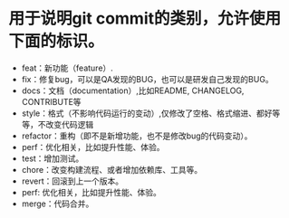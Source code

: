 # 用于说明git commit的类别，允许使用下面的标识。

* feat：新功能（feature）.
* fix：修复bug，可以是QA发现的BUG，也可以是研发自己发现的BUG。
* docs：文档（documentation）,比如README, CHANGELOG, CONTRIBUTE等
* style：格式（不影响代码运行的变动）,仅修改了空格、格式缩进、都好等等，不改变代码逻辑
* refactor：重构（即不是新增功能，也不是修改bug的代码变动）。
* perf：优化相关，比如提升性能、体验。
* test：增加测试。
* chore：改变构建流程、或者增加依赖库、工具等。
* revert：回滚到上一个版本。
* perf: 优化相关，比如提升性能、体验。
* merge：代码合并。

